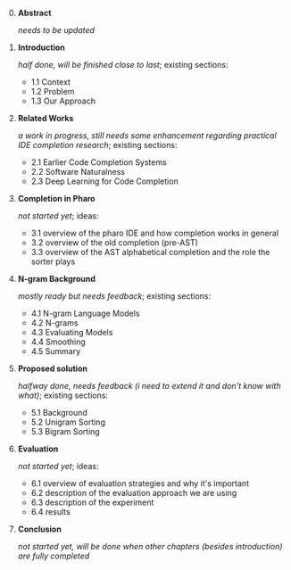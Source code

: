 0. **Abstract**

   *needs to be updated*

1. **Introduction**

   *half done, will be finished close to last*; existing sections:
   - 1.1 Context
   - 1.2 Problem
   - 1.3 Our Approach

2. **Related Works**

   *a work in progress, still needs some enhancement regarding practical IDE completion research*; existing sections:
   - 2.1 Earlier Code Completion Systems
   - 2.2 Software Naturalness
   - 2.3 Deep Learning for Code Completion
   
3. **Completion in Pharo**
   
   *not started yet*; ideas:
   - 3.1 overview of the pharo IDE and how completion works in general
   - 3.2 overview of the old completion (pre-AST)
   - 3.3 overview of the AST alphabetical completion and the role the sorter plays

4. **N-gram Background**
   
   *mostly ready but needs feedback*; existing sections:
   - 4.1 N-gram Language Models
   - 4.2 N-grams
   - 4.3 Evaluating Models
   - 4.4 Smoothing
   - 4.5 Summary

5. **Proposed solution**
   
   *halfway done, needs feedback (i need to extend it and don't know with what)*; existing sections:
   - 5.1 Background
   - 5.2 Unigram Sorting
   - 5.3 Bigram Sorting

6. **Evaluation**
   
   *not started yet*; ideas:
   - 6.1 overview of evaluation strategies and why it's important
   - 6.2 description of the evaluation approach we are using
   - 6.3 description of the experiment
   - 6.4 results

7. **Conclusion**

   *not started yet, will be done when other chapters (besides introduction) are fully completed*
